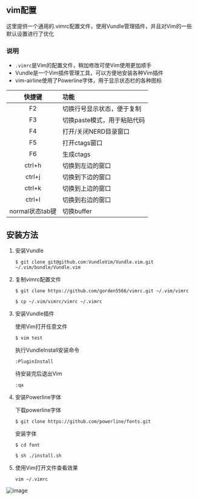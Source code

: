 ## vim配置

这里提供一个通用的.vimrc配置文件，使用Vundle管理插件，并且对Vim的一些默认设置进行了优化

### 说明
	
* `.vimrc`是Vim的配置文件，稍加修改可使Vim使用更加顺手
* Vundle是一个Vim插件管理工具，可以方便地安装各种Vim插件
* vim-airline使用了Powerline字体，用于显示状态栏的各种图标

|快捷键|功能|
|:----:|:---|
|F2|切换行号显示状态，便于复制|
|F3|切换paste模式，用于粘贴代码|
|F4|打开/关闭NERD目录窗口|
|F5|打开ctags窗口|
|F6|生成ctags|
|ctrl+h|切换到左边的窗口|
|ctrl+j|切换到下边的窗口|
|ctrl+k|切换到上边的窗口|
|ctrl+l|切换到右边的窗口|
|normal状态tab键|切换buffer|

## 安装方法

1. 安装Vundle

	`$ git clone git@github.com:VundleVim/Vundle.vim.git ~/.vim/bundle/Vundle.vim`

2. 复制vimrc配置文件

	`$ git clone https://github.com/gorden5566/vimrc.git ~/.vim/vimrc`

	`$ cp ~/.vim/vimrc/vimrc ~/.vimrc`

3. 安装Vundle插件

	使用Vim打开任意文件

	`$ vim test`

	执行VundleInstall安装命令

	`:PluginInstall`

	待安装完后退出Vim

	`:qa`

4. 安装Powerline字体

	下载powerline字体

	`$ git clone https://github.com/powerline/fonts.git`

	安装字体

	`$ cd font`
	
	`$ sh ./install.sh`

5. 使用Vim打开文件查看效果

	`vim ~/.vimrc`

![image](https://github.com/gorden5566/vimrc/raw/master/screenshot/vimrc.png)
